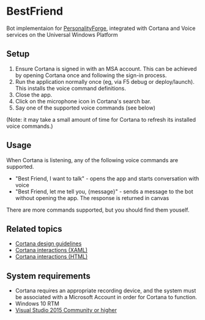 # BestFriend

Bot implementaion for [PersonalityForge](http://www.personalityforge.com/), integrated with Cortana and Voice services on the Universal Windows Platform

## Setup

1. Ensure Cortana is signed in with an MSA account. This can be achieved by opening Cortana once and following the sign-in process. 
2. Run the application normally once (eg, via F5 debug or deploy/launch). This installs the voice command definitions.
3. Close the app.
4. Click on the microphone icon in Cortana's search bar. 
5. Say one of the supported voice commands (see below)

(Note: it may take a small amount of time for Cortana to refresh its installed voice commands.)

## Usage

When Cortana is listening, any of the following voice commands are supported.

- "Best Friend, I want to talk" - opens the app and starts conversation with voice
- "Best Friend, let me tell you, {message}" - sends a message to the bot without opening the app. The response is returned in canvas

There are more commands supported, but you should find them youself.

## Related topics

-  [Cortana design guidelines](https://msdn.microsoft.com/en-us/library/windows/apps/xaml/dn974233.aspx)
-  [Cortana interactions (XAML)](https://msdn.microsoft.com/en-us/library/windows/apps/xaml/dn974230.aspx)
-  [Cortana interactions (HTML)](https://msdn.microsoft.com/en-us/library/windows/apps/dn974231.aspx)

## System requirements

* Cortana requires an appropriate recording device, and the system must be associated with a Microsoft Account in order for Cortana to function.
* Windows 10 RTM
* [Visual Studio 2015 Community or higher](https://www.visualstudio.com/en-us/products/visual-studio-community-vs.aspx)

